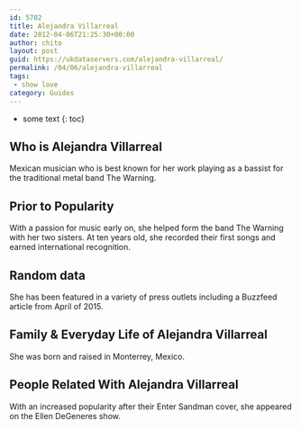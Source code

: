 ```yaml
---
id: 5702
title: Alejandra Villarreal
date: 2012-04-06T21:25:30+00:00
author: chito
layout: post
guid: https://ukdataservers.com/alejandra-villarreal/
permalink: /04/06/alejandra-villarreal
tags:
 - show love
category: Guides
---
```


* some text
{: toc}
          
          
## Who is  Alejandra Villarreal
                  
                  
                  
Mexican musician who is best known for her work playing as a bassist for the traditional metal band The Warning. 
                  
                
                
                
## Prior to Popularity 
                  
                  
                  
With a passion for music early on, she helped form the band The Warning with her two sisters. At ten years old, she recorded their first songs and earned international recognition. 
                  
                
                
                
## Random data 
                  
                  
                  
She has been featured in a variety of press outlets including a Buzzfeed article from April of 2015. 
                  
                
                
                
## Family & Everyday Life of Alejandra Villarreal
                  
                  
                  
She was born and raised in Monterrey, Mexico. 
                  
                
                
                
## People Related With  Alejandra Villarreal
                  
                  
                  
With an increased popularity after their Enter Sandman cover, she appeared on the Ellen DeGeneres show. 
                  
                
              
            
          
          
          
    
    
  
